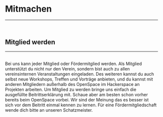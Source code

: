 ---
---

# Mitmachen
---------
<br>

## Mitglied werden
---------
<br>
Bei uns kann jeder Mitglied oder Fördermitglied werden. Als Mitglied unterstützt du nicht nur den Verein, sondern bist auch zu allen vereinsinternen Veranstaltungen eingeladen. Des weiteren kannst du auch selbst neue Workshops, Treffen und Vorträge anbieten, und du kannst mit anderen Mitgliedern außerhalb des OpenSpace im Hackerspace an Projekten arbeiten.
Um Mitglied zu werden bringe uns einfach die ausgefüllte Beitrittserklärung mit. Schaue aber am besten schon vorher bereits beim OpenSpace vorbei. Wir sind der Meinung das es besser ist sich vor dem Beitritt einmal kennen zu lernen.
Für eine Fördermitgliedschaft wende dich bitte an unseren Schatzmeister.